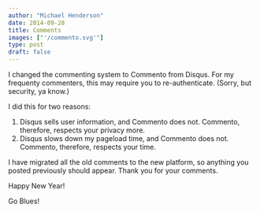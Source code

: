 ```yaml
---
author: "Michael Henderson"
date: 2014-09-28
title: Comments
images: ["'/commento.svg'"]
type: post
draft: false
---
```



I changed the commenting system to Commento from Disqus. For my frequenty commenters, this may require you to re-authenticate. (Sorry, but security, ya know.)

I did this for two reasons:

1. Disqus sells user information, and Commento does not. Commento, therefore, respects your privacy more.
2. Disqus slows down my pageload time, and Commento does not. Commento, therefore, respects your time.

I have migrated all the old comments to the new platform, so anything you posted previously should appear. Thank you for your comments. 

Happy New Year!

Go Blues!